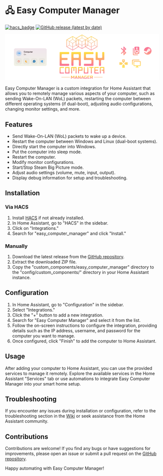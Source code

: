 # 🖧 Easy Computer Manager

[![hacs_badge](https://img.shields.io/badge/HACS-Custom-41BDF5.svg?style=for-the-badge)](https://github.com/hacs/integration)
[![GitHub release (latest by date)](https://img.shields.io/github/v/release/M4TH1EU/HA-EasyComputerManage?style=for-the-badge)](./releases/)

![img.png](.images/header.png)  

Easy Computer Manager is a custom integration for Home Assistant that allows you to remotely manage various aspects of your computer, such as sending Wake-On-LAN (WoL) packets, restarting the computer between different operating systems (if dual-boot), adjusting audio configurations, changing monitor settings, and more.

## Features

- Send Wake-On-LAN (WoL) packets to wake up a device.
- Restart the computer between Windows and Linux (dual-boot systems).
- Directly start the computer into Windows.
- Put the computer into sleep mode.
- Restart the computer.
- Modify monitor configurations.
- Start/Stop Steam Big Picture mode.
- Adjust audio settings (volume, mute, input, output).
- Display debug information for setup and troubleshooting.

## Installation

### Via HACS

1. Install [HACS](https://hacs.xyz/) if not already installed.
2. In Home Assistant, go to "HACS" in the sidebar.
3. Click on "Integrations."
4. Search for "easy_computer_manager" and click "Install."

### Manually

1. Download the latest release from the [GitHub repository](https://github.com/M4TH1EU/HA-EasyComputerManager/).
2. Extract the downloaded ZIP file.
3. Copy the "custom_components/easy_computer_manager" directory to the "config/custom_components/" directory in your Home Assistant instance.

## Configuration

1. In Home Assistant, go to "Configuration" in the sidebar.
2. Select "Integrations."
3. Click the "+" button to add a new integration.
4. Search for "Easy Computer Manager" and select it from the list.
5. Follow the on-screen instructions to configure the integration, providing details such as the IP address, username, and password for the computer you want to manage.
6. Once configured, click "Finish" to add the computer to Home Assistant.

## Usage

After adding your computer to Home Assistant, you can use the provided services to manage it remotely. Explore the available services in the Home Assistant "Services" tab or use automations to integrate Easy Computer Manager into your smart home setup.

## Troubleshooting

If you encounter any issues during installation or configuration, refer to the troubleshooting section in the [Wiki](./wiki) or seek assistance from the Home Assistant community.

## Contributions

Contributions are welcome! If you find any bugs or have suggestions for improvements, please open an issue or submit a pull request on the [GitHub repository](https://github.com/M4TH1EU/HA-EasyComputerManager).

Happy automating with Easy Computer Manager!